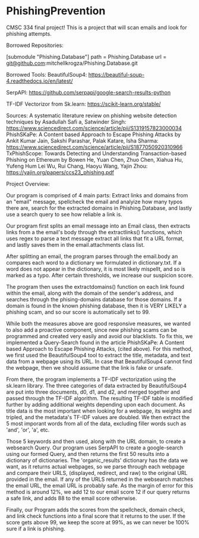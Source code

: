 # PhishingPrevention
CMSC 334 final project! This is a project that will scan emails and look for phishing attempts.

Borrowed Repositories:

[submodule "Phishing.Database"]
	path = Phishing.Database
	url = git@github.com:mitchellkrogza/Phishing.Database.git

Borrowed Tools:
BeautifulSoup4: https://beautiful-soup-4.readthedocs.io/en/latest/

SerpAPI: https://github.com/serpapi/google-search-results-python

TF-IDF Vectorizor from Sk.learn: https://scikit-learn.org/stable/

Sources:
A systematic literature review on phishing website detection techniques by Asadullah Safi a, Satwinder Singh: https://www.sciencedirect.com/science/article/pii/S1319157823000034
PhishSKaPe: A Content based Approach to Escape Phishing Attacks by Ankit Kumar Jain, Sakshi Parashar, Palak Katare, Isha Sharma: https://www.sciencedirect.com/science/article/pii/S1877050920310966
TxPhishScope: Towards Detecting and Understanding Transaction-based Phishing on Ethereum by Bowen He, Yuan Chen, Zhuo Chen, Xiahua Hu, Yufeng Hum Lei Wu, Rui Chang, Haoyu Wang, Yajin Zhou: https://yajin.org/papers/ccs23_phishing.pdf 

Project Overview:

Our program is comprised of 4 main parts: Extract links and domains from an "email" message, spellcheck the email and analyize how many typos there are, search for the extracted domains in Phishing.Database, and lastly use a search query to see how reliable a link is. 

Our program first splits an email message into an Email class, then extracts links from a the email's body through the extractlinks() functions, which uses regex to parse a text message extract all links that fit a URL format, and lastly saves them in the email.attachments class list. 

After splitting an email, the program parses through the email.body an compares each word to a dictionary we formulated in dictionary.txt. If a word does not appear in the dictionary, it is most likely mispellt, and so is marked as a typo. After certain thresholds, we increase our suspicion score. 

The program then uses the extractdomains() function on each link found within the email, along with the domain of the sender's address, and searches through the phising-domains database for those domains. If a domain is found in the known phishing database, then it is VERY LIKELY a phishing scam, and so our score is automatically set to 99.

While both the measures above are good responsive measures, we wanted to also add a proactive component, since new phishing scams can be programmed and created very easily and avoid our blacklists. To fix this, we implemented a Query-Search found in the article PhishSKaPe: A Content based Approach to Escape Phishing Attacks, (cited above). For this method, we first used the BeautifulSoup4 tool to extract the title, metadata, and text data from a webpage using its URL. In case that BeautifulSoup4 cannot find the webpage, then we should assume that the link is fake or unsafe.

From there, the program implements a TF-IDF vectorization using the sk.learn library. The three categories of data extracted by BeautifulSoup4 are put into three documents, d0, d1, and d2, and merged together and passed through the TF-IDF algorithm. The resulting TF-IDF table is modified further by adding additional weights depending upon each document. As title data is the most important when looking for a webpage, its weights and tripled, and the metadata's TF-IDF values are doubled. We then extract the 5 most imporant words from all of the data, excluding filler words such as 'and', 'or', 'a', etc.

Those 5 keywords and then used, along with the URL domain, to create a websearch Query. Our program uses SerpAPI to create a google-search using our formed Query, and then returns the first 50 results into a dictionary of dictionaries. The 'organic_results' dictionary has the data we want, as it returns actual webpages, so we parse through each webpage and compare their URLS, (displayed, redirect, and raw) to the original URL provided in the email. If any of the URLS returned in the websearch matches the email URL, the email URL is probably safe. As the margin of error for this method is around 12%, we add 12 to our email score 12 if our query returns a safe link, and adds 88 to the email score otherwise.

Finally, our Program adds the scores from the spellcheck, domain check, and link check functions into a final score that it returns to the user. If the score gets above 99, we keep the score at 99%, as we can never be 100% sure if a link is phishing.